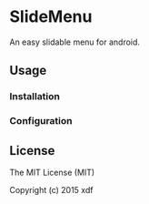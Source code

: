 # SlideMenu

An easy slidable menu for android.

## Usage

### Installation


### Configuration


## License

The MIT License (MIT)

Copyright (c) 2015 xdf

